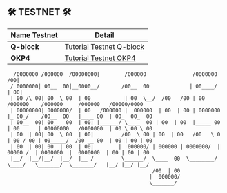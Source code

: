 
## 🛠 TESTNET 🛠
| Name Testnet             | Detail                                                                               | 
| ----------------- | --------------------------------------------------------------------------------------------|
|    **Q-block**    |[Tutorial Testnet Q-block](https://github.com/AirDropTeam5/Q-Blockchain-Tesnet)              |
|     **OKP4**      |[Tutorial Testnet OKP4](https://github.com/AirDropTeam5/OKP4/blob/main/README.md)            |

      /0000000 /000000  /00000000|        /000000               /0000000   /00|                                                 
     / 0000000| 00__  00|__0000__/       /00__  00             | 00____/  | 00|                                                
     | 00 /\ 00| 00  \ 00  | 00           | 00  \__/  /00   /00 | 00       /000000    /000000     /000000   /00000/0000         
     | 00000000| 0000000/  | 00   /000000 |  000000  | 00  | 00 | 0000000 |_ 00_/    /00__  00   |____ 00  | 00_  00_  00       
     | 00__  00| 00__  00  | 00| |______/ \____  00 | 00  | 00  |_____ 00 | 00      | 00000000   /0000000  | 00 \ 00 \ 00       
     | 00  | 00| 00  \ 00  | 00|         /00  \ 00 | 00  | 00   /00   \ 0 | 00 / 00 | 00_____/  /00 __ 00  | 00 | 00 | 00       
     | 00  | 00| 00  | 00  | 00|        |  000000/ | 000000 | 0000000/  |  00000 /  | 0000000  |  0000000  | 00 | 00 | 00       
     |__/  |__/|__/  |__/  |__ /         \______/  \____  00  \________/   \____/   \_______/  \_______/   |__/ |__/ |__/       
                                                   /00  | 00                                                                    
                                                  |  000000/                                                                    
                                                  \_______/   
